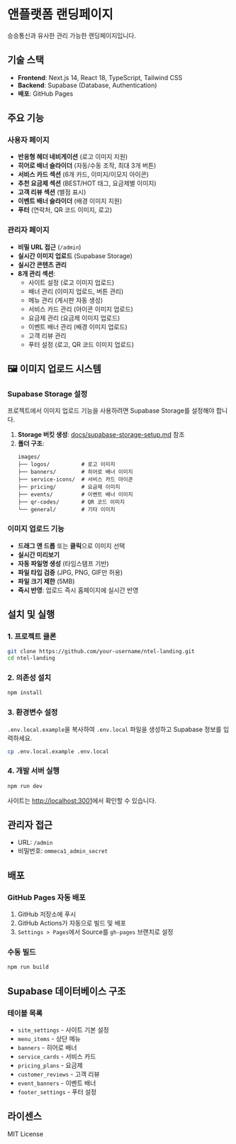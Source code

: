 # 앤플랫폼 랜딩페이지

승승통신과 유사한 관리 가능한 랜딩페이지입니다.

## 기술 스택

- **Frontend**: Next.js 14, React 18, TypeScript, Tailwind CSS
- **Backend**: Supabase (Database, Authentication)
- **배포**: GitHub Pages

## 주요 기능

### 사용자 페이지
- **반응형 헤더 네비게이션** (로고 이미지 지원)
- **히어로 배너 슬라이더** (자동/수동 조작, 최대 3개 버튼)
- **서비스 카드 섹션** (6개 카드, 이미지/이모지 아이콘)
- **추천 요금제 섹션** (BEST/HOT 태그, 요금제별 이미지)
- **고객 리뷰 섹션** (별점 표시)
- **이벤트 배너 슬라이더** (배경 이미지 지원)
- **푸터** (연락처, QR 코드 이미지, 로고)

### 관리자 페이지
- **비밀 URL 접근** (`/admin`)
- **실시간 이미지 업로드** (Supabase Storage)
- **실시간 콘텐츠 관리**
- **8개 관리 섹션**:
  - 사이트 설정 (로고 이미지 업로드)
  - 배너 관리 (이미지 업로드, 버튼 관리)
  - 메뉴 관리 (게시판 자동 생성)
  - 서비스 카드 관리 (아이콘 이미지 업로드)
  - 요금제 관리 (요금제 이미지 업로드)
  - 이벤트 배너 관리 (배경 이미지 업로드)
  - 고객 리뷰 관리
  - 푸터 설정 (로고, QR 코드 이미지 업로드)

## 🖼️ 이미지 업로드 시스템

### Supabase Storage 설정
프로젝트에서 이미지 업로드 기능을 사용하려면 Supabase Storage를 설정해야 합니다.

1. **Storage 버킷 생성**: [docs/supabase-storage-setup.md](docs/supabase-storage-setup.md) 참조
2. **폴더 구조**:
   ```
   images/
   ├── logos/          # 로고 이미지
   ├── banners/        # 히어로 배너 이미지  
   ├── service-icons/  # 서비스 카드 아이콘
   ├── pricing/        # 요금제 이미지
   ├── events/         # 이벤트 배너 이미지
   ├── qr-codes/       # QR 코드 이미지
   └── general/        # 기타 이미지
   ```

### 이미지 업로드 기능
- **드래그 앤 드롭** 또는 **클릭**으로 이미지 선택
- **실시간 미리보기**
- **자동 파일명 생성** (타임스탬프 기반)
- **파일 타입 검증** (JPG, PNG, GIF만 허용)
- **파일 크기 제한** (5MB)
- **즉시 반영**: 업로드 즉시 홈페이지에 실시간 반영

## 설치 및 실행

### 1. 프로젝트 클론
```bash
git clone https://github.com/your-username/ntel-landing.git
cd ntel-landing
```

### 2. 의존성 설치
```bash
npm install
```

### 3. 환경변수 설정
`.env.local.example`을 복사하여 `.env.local` 파일을 생성하고 Supabase 정보를 입력하세요.

```bash
cp .env.local.example .env.local
```

### 4. 개발 서버 실행
```bash
npm run dev
```

사이트는 [http://localhost:3001](http://localhost:3001)에서 확인할 수 있습니다.

## 관리자 접근

- URL: `/admin`
- 비밀번호: `ommeca1_admin_secret`

## 배포

### GitHub Pages 자동 배포
1. GitHub 저장소에 푸시
2. GitHub Actions가 자동으로 빌드 및 배포
3. `Settings > Pages`에서 Source를 `gh-pages` 브랜치로 설정

### 수동 빌드
```bash
npm run build
```

## Supabase 데이터베이스 구조

### 테이블 목록
- `site_settings` - 사이트 기본 설정
- `menu_items` - 상단 메뉴
- `banners` - 히어로 배너
- `service_cards` - 서비스 카드
- `pricing_plans` - 요금제
- `customer_reviews` - 고객 리뷰
- `event_banners` - 이벤트 배너
- `footer_settings` - 푸터 설정

## 라이센스

MIT License 
